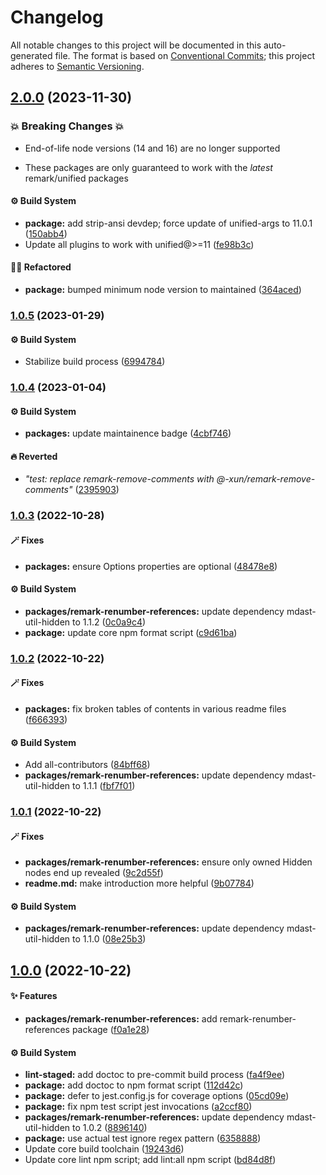 # Changelog

All notable changes to this project will be documented in this auto-generated
file. The format is based on [Conventional Commits][1]; this project adheres to
[Semantic Versioning][2].

## [2.0.0][3] (2023-11-30)

### 💥 Breaking Changes 💥

- End-of-life node versions (14 and 16) are no longer supported

- These packages are only guaranteed to work with the _latest_ remark/unified
  packages

#### ⚙️ Build System

- **package:** add strip-ansi devdep; force update of unified-args to 11.0.1
  ([150abb4][4])
- Update all plugins to work with unified@>=11 ([fe98b3c][5])

#### 🧙🏿 Refactored

- **package:** bumped minimum node version to maintained ([364aced][6])

### [1.0.5][7] (2023-01-29)

#### ⚙️ Build System

- Stabilize build process ([6994784][8])

### [1.0.4][9] (2023-01-04)

#### ⚙️ Build System

- **packages:** update maintainence badge ([4cbf746][10])

#### 🔥 Reverted

- _"test: replace remark-remove-comments with
  @-xun/remark-remove-comments"_ ([2395903][11])

### [1.0.3][12] (2022-10-28)

#### 🪄 Fixes

- **packages:** ensure Options properties are optional ([48478e8][13])

#### ⚙️ Build System

- **packages/remark-renumber-references:** update dependency mdast-util-hidden
  to 1.1.2 ([0c0a9c4][14])
- **package:** update core npm format script ([c9d61ba][15])

### [1.0.2][16] (2022-10-22)

#### 🪄 Fixes

- **packages:** fix broken tables of contents in various readme files
  ([f666393][17])

#### ⚙️ Build System

- Add all-contributors ([84bff68][18])
- **packages/remark-renumber-references:** update dependency mdast-util-hidden
  to 1.1.1 ([fbf7f01][19])

### [1.0.1][20] (2022-10-22)

#### 🪄 Fixes

- **packages/remark-renumber-references:** ensure only owned Hidden nodes end up
  revealed ([9c2d55f][21])
- **readme.md:** make introduction more helpful ([9b07784][22])

#### ⚙️ Build System

- **packages/remark-renumber-references:** update dependency mdast-util-hidden
  to 1.1.0 ([08e25b3][23])

## [1.0.0][24] (2022-10-22)

#### ✨ Features

- **packages/remark-renumber-references:** add remark-renumber-references
  package ([f0a1e28][25])

#### ⚙️ Build System

- **lint-staged:** add doctoc to pre-commit build process ([fa4f9ee][26])
- **package:** add doctoc to npm format script ([112d42c][27])
- **package:** defer to jest.config.js for coverage options ([05cd09e][28])
- **package:** fix npm test script jest invocations ([a2ccf80][29])
- **packages/remark-renumber-references:** update dependency mdast-util-hidden
  to 1.0.2 ([8896140][30])
- **package:** use actual test ignore regex pattern ([6358888][31])
- Update core build toolchain ([19243d6][32])
- Update core lint npm script; add lint:all npm script ([bd84d8f][33])

[1]: https://conventionalcommits.org
[2]: https://semver.org
[3]:
  https://github.com/Xunnamius/unified-utils/compare/remark-renumber-references@1.0.5...remark-renumber-references@2.0.0
[4]:
  https://github.com/Xunnamius/unified-utils/commit/150abb424fd30e84336ddf8b1f443d75a04c30a1
[5]:
  https://github.com/Xunnamius/unified-utils/commit/fe98b3c7f06f4356bed713d2edb7d6f7f749617b
[6]:
  https://github.com/Xunnamius/unified-utils/commit/364aced3f0c8d4e56df8cde24419d13f568cb68f
[7]:
  https://github.com/Xunnamius/unified-utils/compare/remark-renumber-references@1.0.4...remark-renumber-references@1.0.5
[8]:
  https://github.com/Xunnamius/unified-utils/commit/69947844f42e618f336aeeb9af1d6c9f4ee1e82b
[9]:
  https://github.com/Xunnamius/unified-utils/compare/remark-renumber-references@1.0.3...remark-renumber-references@1.0.4
[10]:
  https://github.com/Xunnamius/unified-utils/commit/4cbf746b78c3bb369c3b27228ec582c3a3e47c54
[11]:
  https://github.com/Xunnamius/unified-utils/commit/23959035752e76f19ec4440cd762b4594fdb93bf
[12]:
  https://github.com/Xunnamius/unified-utils/compare/remark-renumber-references@1.0.2...remark-renumber-references@1.0.3
[13]:
  https://github.com/Xunnamius/unified-utils/commit/48478e8ea592171aadc86fe719310b50a2e6007e
[14]:
  https://github.com/Xunnamius/unified-utils/commit/0c0a9c46e22db310692202cd03fb6e56ac9b7206
[15]:
  https://github.com/Xunnamius/unified-utils/commit/c9d61bacbd52bc76b05abd3426474bf0176c3cd9
[16]:
  https://github.com/Xunnamius/unified-utils/compare/remark-renumber-references@1.0.1...remark-renumber-references@1.0.2
[17]:
  https://github.com/Xunnamius/unified-utils/commit/f6663933fe4a7d577956527efe752e18607262ba
[18]:
  https://github.com/Xunnamius/unified-utils/commit/84bff68339c7a742c104c0f2545fe62b28c8b473
[19]:
  https://github.com/Xunnamius/unified-utils/commit/fbf7f01de7ab7a9d4874ff6f57534c60394d82cb
[20]:
  https://github.com/Xunnamius/unified-utils/compare/remark-renumber-references@1.0.0...remark-renumber-references@1.0.1
[21]:
  https://github.com/Xunnamius/unified-utils/commit/9c2d55fb8055d70cc5fad3bdfce9872fa172acff
[22]:
  https://github.com/Xunnamius/unified-utils/commit/9b0778444b6cba8bc64e24521fbf7a669bc23bc6
[23]:
  https://github.com/Xunnamius/unified-utils/commit/08e25b33f42ca30d2410777570e6b6711d243d75
[24]:
  https://github.com/Xunnamius/unified-utils/compare/05cd09e0cf13f18fa56f6156516bcf546b1238e6...remark-renumber-references@1.0.0
[25]:
  https://github.com/Xunnamius/unified-utils/commit/f0a1e28a31e019f0feec5275f8a95e2ce981e845
[26]:
  https://github.com/Xunnamius/unified-utils/commit/fa4f9ee3f9cd922875cf077f6d8b74105f0ba55e
[27]:
  https://github.com/Xunnamius/unified-utils/commit/112d42c6999f758ff618f4e116eb7cf38c09f77c
[28]:
  https://github.com/Xunnamius/unified-utils/commit/05cd09e0cf13f18fa56f6156516bcf546b1238e6
[29]:
  https://github.com/Xunnamius/unified-utils/commit/a2ccf801276c84e54d3fc1afaad574f78408d86f
[30]:
  https://github.com/Xunnamius/unified-utils/commit/88961407d21fc2f4e1f9714bfbbbebe6de9357fb
[31]:
  https://github.com/Xunnamius/unified-utils/commit/63588887a7377f3ee7488b19c87f1f2bf1faa811
[32]:
  https://github.com/Xunnamius/unified-utils/commit/19243d623ba14cfd629c5e4632e6a75de508592b
[33]:
  https://github.com/Xunnamius/unified-utils/commit/bd84d8fc1fb5c4d1828a16a47214a6730f34899a
